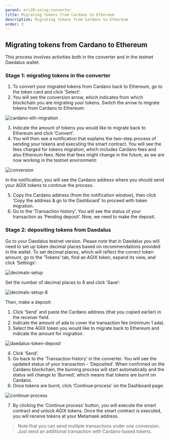 ```yaml
---
parent: erc20-using-converter
title: Migrating tokens from Cardano to Ethereum
description: Migrating tokens from Cardano to Ethereum
order: 3
---
```


## Migrating tokens from Cardano to Ethereum

This process involves activities both in the converter and in the testnet Daedalus wallet.

### Stage 1: migrating tokens in the converter

1. To convert your migrated tokens from Cardano back to Ethereum, go to the token card and click ‘Select’.
2. You will see the conversion arrow, which indicates from which blockchain you are migrating your tokens. Switch the arrow to migrate tokens from Cardano to Ethereum:

![cardano-eth-migration](https://ucarecdn.com/b3465aef-c840-41d5-8789-afbb9aa6f0c8/)

3. Indicate the amount of tokens you would like to migrate back to Ethereum and click ‘Convert’.
4. You will then see a notification that explains the two-step process of sending your tokens and executing the smart contract. You will see the fees charged for tokens migration, which includes Cardano fees and also Ethereum fees. Note that fees might change in the future, as we are now working in the testnet environment:

![conversion](https://ucarecdn.com/00e6ca3e-5153-4463-baed-82c026340bd7/)

In the notification, you will see the Cardano address where you should send your AGIX tokens to continue the process. 

5. Copy the Cardano address (from the notification window), then click ‘Copy the address & go to the Dashboard’ to proceed with token migration. 
6. Go to the ‘Transaction history’. You will see the status of your transaction as ‘Pending deposit’. Now, we need to make the deposit. 

### Stage 2: depositing tokens from Daedalus

Go to your Daedalus testnet version. Please note that in Daedalus you will need to set up token decimal places based on recommendations provided in the wallet. To set decimal places, which will reflect the correct token amount, go to the ‘Tokens’ tab, find an AGIX token, expand its view, and click ‘Settings’:

![decimals-setup](https://ucarecdn.com/dab39335-5ec2-4b8b-a361-fe6c7623fc95/)

Set the number of decimal places to 8 and click ‘Save’:

![decimals-setup-8](https://ucarecdn.com/5bbc53a6-1c35-4992-898c-955e0ad53992/)

Then, make a deposit:

1. Click ‘Send’ and paste the Cardano address (that you copied earlier) in the receiver field.
2. Indicate the amount of ada to cover the transaction fee (minimum 1 ada).
3. Select the AGIX token you would like to migrate back to Ethereum and indicate the amount for migration. 

![daedalus-token-deposit](https://ucarecdn.com/080c276b-a774-4fcc-adfd-4f6a2d5b544a/-/crop/1600x1060/0,149/-/preview/)

4. Click ‘Send’.
5. Go back to the ‘Transaction history’ in the converter. You will see the updated status of your transaction - ‘Deposited’. When confirmed on the Cardano blockchain, the burning process will start automatically and the status will change to ‘Burned’, which means that tokens are burnt on Cardano.
6. Once tokens are burnt, click ‘Continue process’ on the Dashboard page:

![continue-process](https://ucarecdn.com/a0819a8f-3690-417e-ac2e-74850615543b/)

7. By clicking the ‘Continue process’ button, you will execute the smart contract and unlock AGIX tokens. Once the smart contract is executed, you will receive tokens at your Metamask address. 

> Note that you can send multiple transactions under one conversion. Just send an additional transaction with Cardano-based tokens.

